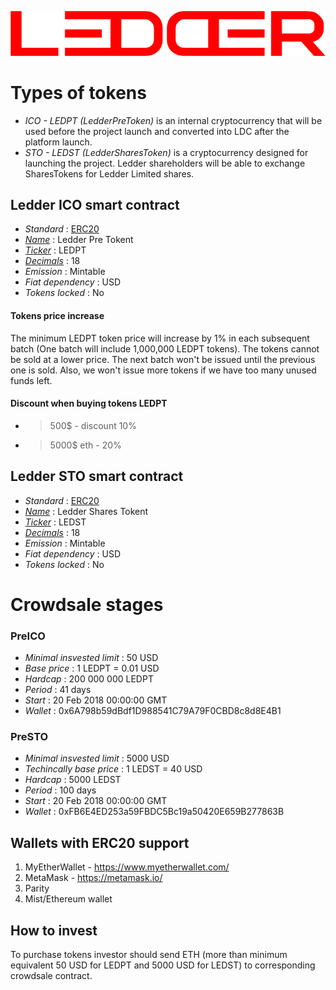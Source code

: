 ![Ledder](ledder.png "Ledder")

# Types of tokens
* *ICO - LEDPT (LedderPreToken)*  is an internal cryptocurrency that will be used before the project launch and converted into LDC after the platform launch.
* *STO - LEDST (LedderSharesToken)*  is a cryptocurrency designed for launching the project. Ledder shareholders will be able to exchange SharesTokens for Ledder Limited shares.

## Ledder ICO smart contract

* _Standard_        : [ERC20](https://github.com/ethereum/EIPs/blob/master/EIPS/eip-20.md)
* _[Name](https://github.com/ethereum/EIPs/blob/master/EIPS/eip-20.md#name)_            : Ledder Pre Tokent
* _[Ticker](https://github.com/ethereum/EIPs/blob/master/EIPS/eip-20.md#symbol)_          : LEDPT
* _[Decimals](https://github.com/ethereum/EIPs/blob/master/EIPS/eip-20.md#decimals)_        : 18
* _Emission_        : Mintable
* _Fiat dependency_ : USD
* _Tokens locked_   : No

#### Tokens price increase
The minimum LEDPT token price will increase by 1% in each subsequent batch (One batch will include 1,000,000 LEDPT tokens). The tokens cannot be sold at a lower price. The next batch won't be issued until the previous one is sold. Also, we won't issue more tokens if we have too many unused funds left.

#### Discount when buying tokens LEDPT
* >500$ - discount 10%
* >5000$ eth - 20%

## Ledder STO smart contract

* _Standard_        : [ERC20](https://github.com/ethereum/EIPs/blob/master/EIPS/eip-20.md)
* _[Name](https://github.com/ethereum/EIPs/blob/master/EIPS/eip-20.md#name)_            : Ledder Shares Tokent
* _[Ticker](https://github.com/ethereum/EIPs/blob/master/EIPS/eip-20.md#symbol)_          : LEDST
* _[Decimals](https://github.com/ethereum/EIPs/blob/master/EIPS/eip-20.md#decimals)_        : 18
* _Emission_        : Mintable
* _Fiat dependency_ : USD
* _Tokens locked_   : No


# Crowdsale stages

### PreICO
* _Minimal insvested limit_     : 50 USD
* _Base price_                  : 1 LEDPT = 0.01 USD
* _Hardcap_                     : 200 000 000 LEDPT
* _Period_                      : 41 days
* _Start_                       : 20 Feb 2018 00:00:00 GMT
* _Wallet_                      : 0x6A798b59dBdf1D988541C79A79F0CBD8c8d8E4B1

### PreSTO
* _Minimal insvested limit_     : 5000 USD
* _Techincally base price_      : 1 LEDST = 40 USD
* _Hardcap_                     : 5000 LEDST
* _Period_                      : 100 days
* _Start_                       : 20 Feb 2018 00:00:00 GMT
* _Wallet_                      : 0xFB6E4ED253a59FBDC5Bc19a50420E659B277863B


## Wallets with ERC20 support
1. MyEtherWallet - https://www.myetherwallet.com/
1. MetaMask - https://metamask.io/
2. Parity
3. Mist/Ethereum wallet

## How to invest
To purchase tokens investor should send ETH (more than minimum equivalent 50 USD for LEDPT and 5000 USD for LEDST) to corresponding crowdsale contract.
